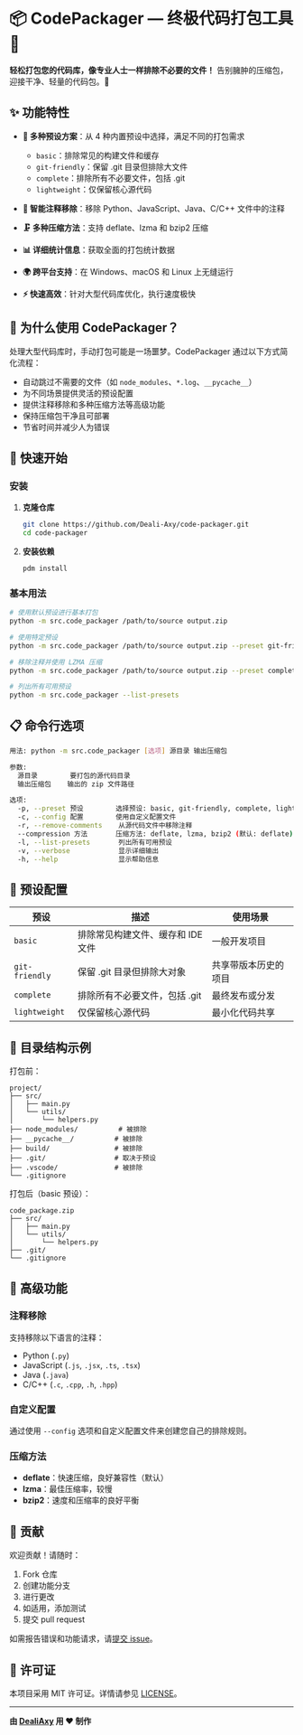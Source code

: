 # 📦 CodePackager — 终极代码打包工具 🚀

**轻松打包您的代码库，像专业人士一样排除不必要的文件！** 告别臃肿的压缩包，迎接干净、轻量的代码包。🎉

## ✨ 功能特性

- **🎯 多种预设方案**：从 4 种内置预设中选择，满足不同的打包需求
  - `basic`：排除常见的构建文件和缓存
  - `git-friendly`：保留 .git 目录但排除大文件
  - `complete`：排除所有不必要文件，包括 .git
  - `lightweight`：仅保留核心源代码

- **🧹 智能注释移除**：移除 Python、JavaScript、Java、C/C++ 文件中的注释
- **🗜️ 多种压缩方法**：支持 deflate、lzma 和 bzip2 压缩
- **📊 详细统计信息**：获取全面的打包统计数据
- **🌍 跨平台支持**：在 Windows、macOS 和 Linux 上无缝运行
- **⚡ 快速高效**：针对大型代码库优化，执行速度极快

## 🤔 为什么使用 CodePackager？

处理大型代码库时，手动打包可能是一场噩梦。CodePackager 通过以下方式简化流程：

- 自动跳过不需要的文件（如 `node_modules`、`*.log`、`__pycache__`）
- 为不同场景提供灵活的预设配置
- 提供注释移除和多种压缩方法等高级功能
- 保持压缩包干净且可部署
- 节省时间并减少人为错误

## 🚀 快速开始

### 安装

1. **克隆仓库**
   ```bash
   git clone https://github.com/Deali-Axy/code-packager.git
   cd code-packager
   ```

2. **安装依赖**
   ```bash
   pdm install
   ```

### 基本用法

```bash
# 使用默认预设进行基本打包
python -m src.code_packager /path/to/source output.zip

# 使用特定预设
python -m src.code_packager /path/to/source output.zip --preset git-friendly

# 移除注释并使用 LZMA 压缩
python -m src.code_packager /path/to/source output.zip --preset complete --remove-comments --compression lzma

# 列出所有可用预设
python -m src.code_packager --list-presets
```

## 📋 命令行选项

```bash
用法: python -m src.code_packager [选项] 源目录 输出压缩包

参数:
  源目录        要打包的源代码目录
  输出压缩包    输出的 zip 文件路径

选项:
  -p, --preset 预设        选择预设: basic, git-friendly, complete, lightweight (默认: basic)
  -c, --config 配置        使用自定义配置文件
  -r, --remove-comments    从源代码文件中移除注释
  --compression 方法       压缩方法: deflate, lzma, bzip2 (默认: deflate)
  -l, --list-presets       列出所有可用预设
  -v, --verbose            显示详细输出
  -h, --help               显示帮助信息
```

## 📂 预设配置

| 预设 | 描述 | 使用场景 |
|------|------|----------|
| `basic` | 排除常见构建文件、缓存和 IDE 文件 | 一般开发项目 |
| `git-friendly` | 保留 .git 目录但排除大对象 | 共享带版本历史的项目 |
| `complete` | 排除所有不必要文件，包括 .git | 最终发布或分发 |
| `lightweight` | 仅保留核心源代码 | 最小化代码共享 |

## 📂 目录结构示例

打包前：
```
project/
├── src/
│   ├── main.py
│   └── utils/
│       └── helpers.py
├── node_modules/          # 被排除
├── __pycache__/          # 被排除
├── build/                # 被排除
├── .git/                 # 取决于预设
├── .vscode/              # 被排除
└── .gitignore
```

打包后（basic 预设）：
```
code_package.zip
├── src/
│   ├── main.py
│   └── utils/
│       └── helpers.py
├── .git/
└── .gitignore
```

## 🔧 高级功能

### 注释移除
支持移除以下语言的注释：
- Python (`.py`)
- JavaScript (`.js`, `.jsx`, `.ts`, `.tsx`)
- Java (`.java`)
- C/C++ (`.c`, `.cpp`, `.h`, `.hpp`)

### 自定义配置
通过使用 `--config` 选项和自定义配置文件来创建您自己的排除规则。

### 压缩方法
- **deflate**：快速压缩，良好兼容性（默认）
- **lzma**：最佳压缩率，较慢
- **bzip2**：速度和压缩率的良好平衡

## 🤝 贡献

欢迎贡献！请随时：

1. Fork 仓库
2. 创建功能分支
3. 进行更改
4. 如适用，添加测试
5. 提交 pull request

如需报告错误和功能请求，请[提交 issue](https://github.com/Deali-Axy/code-packager/issues)。

## 📄 许可证

本项目采用 MIT 许可证。详情请参见 [LICENSE](LICENSE)。

---

**由 [DealiAxy](https://github.com/Deali-Axy) 用 ❤️ 制作**